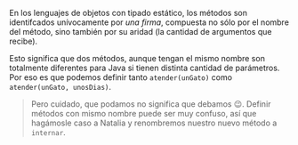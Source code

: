En los lenguajes de objetos con tipado estático, los métodos son identifcados unívocamente por _una firma_, compuesta no sólo por el nombre del método, sino también por su aridad (la cantidad de argumentos que recibe).

Esto significa que dos métodos, aunque tengan el mismo nombre son totalmente diferentes para Java si tienen distinta cantidad de parámetros.  Por eso es que podemos definir tanto `atender(unGato)` como `atender(unGato, unosDias)`.

> Pero cuidado, que podamos no significa que debamos :wink:. 
> Definir métodos con mismo nombre puede ser muy confuso, así que hagámosle caso a Natalia y renombremos nuestro nuevo método a `internar`. 





